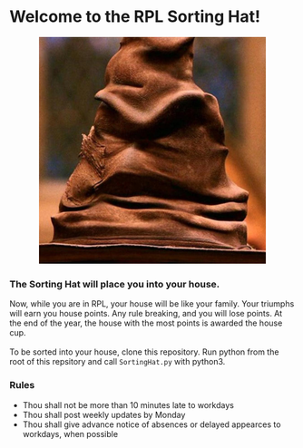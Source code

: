 # Welcome to the RPL Sorting Hat!

<center>
<img src="/assets/theHat.jpeg" width="400">
</center>

### The Sorting Hat will place you into your house.
Now, while you are in RPL, your house will be like your family. Your triumphs will earn you house points. Any rule breaking, and you will lose points. At the end of the year, the house with the most points is awarded the house cup.
<br/>
<br/>
To be sorted into your house, clone this repository. Run python from the root of this repsitory and call `SortingHat.py` with python3.


### Rules
* Thou shall not be more than 10 minutes late to workdays
* Thou shall post weekly updates by Monday
* Thou shall give advance notice of absences or delayed appearces to workdays, when possible